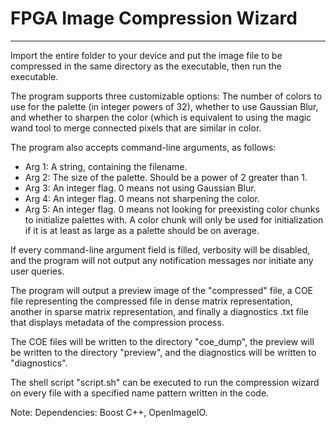 # FPGA Image Compression Wizard
---
Import the entire folder to your device and put the image file to be compressed in the same directory as the executable,
then run the executable.

The program supports three customizable options: The number of colors to use for the palette (in integer powers of 32), 
whether to use Gaussian Blur, and whether to sharpen the color (which is equivalent to using the magic wand tool to merge connected pixels
 that are similar in color.
 
 The program also accepts command-line arguments, as follows:
 - Arg 1: A string, containing the filename.
 - Arg 2: The size of the palette. Should be a power of 2 greater than 1.
 - Arg 3: An integer flag. 0 means not using Gaussian Blur.
 - Arg 4: An integer flag. 0 means not sharpening the color.
 - Arg 5: An integer flag. 0 means not looking for preexisting color chunks to initialize palettes with. A color chunk will only be used for initialization
 if it is at least as large as a palette should be on average.
 
 If every command-line argument field is filled, verbosity will be disabled, and the program will not output any notification messages nor initiate any user queries.
 
 The program will output a preview image of the "compressed" file, a COE file representing the compressed file in dense matrix representation, 
 another in sparse matrix representation, and finally a diagnostics .txt file that displays metadata of the compression process.
 
 The COE files will be written to the directory "coe_dump", the preview will be written to the directory "preview", and the diagnostics will be written to
 "diagnostics".
 
 The shell script "script.sh" can be executed to run the compression wizard on every file with a specified name pattern written in the code.



Note:
Dependencies: Boost C++, OpenImageIO.
